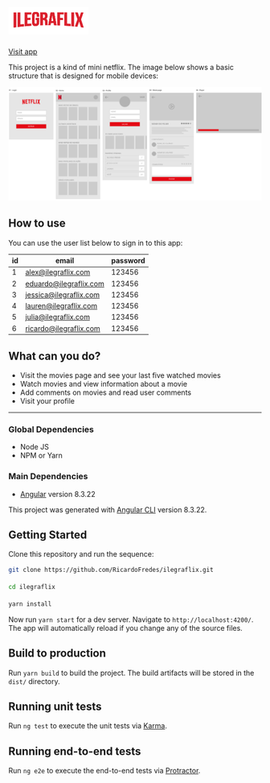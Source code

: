 # <img alt="IlegraFlix" src="https://raw.githubusercontent.com/RicardoFredes/ilegraflix/master/src/assets/logo-min.png" />

[Visit app](https://ilegra-flix.fredes.now.sh/)

This project is a kind of mini netflix. The image below shows a basic structure that is designed for mobile devices:

<img src="https://raw.githubusercontent.com/RicardoFredes/ilegraflix/master/src/assets/mock.png" />

## How to use

You can use the user list below to sign in to this app:

| id | email                     | password |
|----|---------------------------|----------|
| 1  | alex@ilegraflix.com       |  123456  |
| 2  | eduardo@ilegraflix.com    |  123456  |
| 3  | jessica@ilegraflix.com    |  123456  |
| 4  | lauren@ilegraflix.com     |  123456  |
| 5  | julia@ilegraflix.com      |  123456  |
| 6  | ricardo@ilegraflix.com    |  123456  |


## What can you do?

- Visit the movies page and see your last five watched movies
- Watch movies and view information about a movie
- Add comments on movies and read user comments
- Visit your profile

___________________________

### Global Dependencies

- Node JS
- NPM or Yarn

### Main Dependencies

- [Angular](https://angular.io) version 8.3.22


This project was generated with [Angular CLI](https://github.com/angular/angular-cli) version 8.3.22.

## Getting Started

Clone this repository and run the sequence:

```bash
git clone https://github.com/RicardoFredes/ilegraflix.git

cd ilegraflix

yarn install
```

Now run `yarn start` for a dev server. Navigate to `http://localhost:4200/`. The app will automatically reload if you change any of the source files.


## Build to production

Run `yarn build` to build the project. The build artifacts will be stored in the `dist/` directory.


## Running unit tests

Run `ng test` to execute the unit tests via [Karma](https://karma-runner.github.io).

## Running end-to-end tests

Run `ng e2e` to execute the end-to-end tests via [Protractor](http://www.protractortest.org/).
